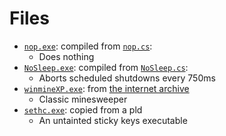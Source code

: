 # Files
- [`nop.exe`](./nop.exe): compiled from [`nop.cs`](./nop.cs):
	- Does nothing
- [`NoSleep.exe`](./NoSleep.exe): compiled from [`NoSleep.cs`](./NoSleep.cs):
	- Aborts scheduled shutdowns every 750ms
- [`winmineXP.exe`](./winmineXP.exe): from [the internet archive](https://archive.org/details/winmine)
	- Classic minesweeper
- [`sethc.exe`](./sethc.exe): copied from a pld
	- An untainted sticky keys executable

